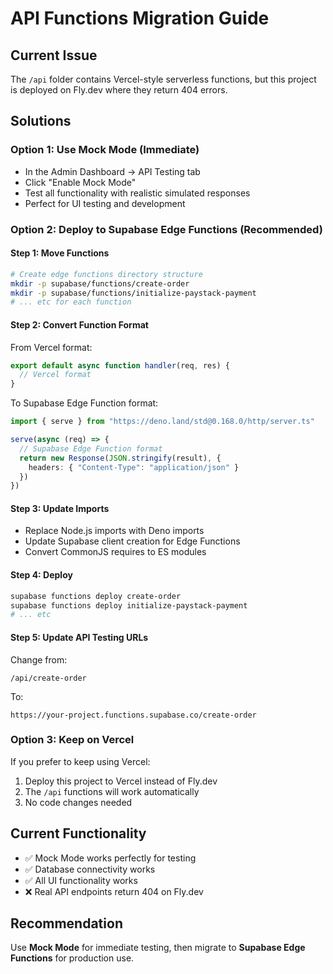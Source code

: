 # API Functions Migration Guide

## Current Issue
The `/api` folder contains Vercel-style serverless functions, but this project is deployed on Fly.dev where they return 404 errors.

## Solutions

### Option 1: Use Mock Mode (Immediate)
- In the Admin Dashboard → API Testing tab
- Click "Enable Mock Mode"
- Test all functionality with realistic simulated responses
- Perfect for UI testing and development

### Option 2: Deploy to Supabase Edge Functions (Recommended)

#### Step 1: Move Functions
```bash
# Create edge functions directory structure
mkdir -p supabase/functions/create-order
mkdir -p supabase/functions/initialize-paystack-payment
# ... etc for each function
```

#### Step 2: Convert Function Format
From Vercel format:
```javascript
export default async function handler(req, res) {
  // Vercel format
}
```

To Supabase Edge Function format:
```typescript
import { serve } from "https://deno.land/std@0.168.0/http/server.ts"

serve(async (req) => {
  // Supabase Edge Function format
  return new Response(JSON.stringify(result), {
    headers: { "Content-Type": "application/json" }
  })
})
```

#### Step 3: Update Imports
- Replace Node.js imports with Deno imports
- Update Supabase client creation for Edge Functions
- Convert CommonJS requires to ES modules

#### Step 4: Deploy
```bash
supabase functions deploy create-order
supabase functions deploy initialize-paystack-payment
# ... etc
```

#### Step 5: Update API Testing URLs
Change from:
```
/api/create-order
```

To:
```
https://your-project.functions.supabase.co/create-order
```

### Option 3: Keep on Vercel
If you prefer to keep using Vercel:
1. Deploy this project to Vercel instead of Fly.dev
2. The `/api` functions will work automatically
3. No code changes needed

## Current Functionality
- ✅ Mock Mode works perfectly for testing
- ✅ Database connectivity works
- ✅ All UI functionality works
- ❌ Real API endpoints return 404 on Fly.dev

## Recommendation
Use **Mock Mode** for immediate testing, then migrate to **Supabase Edge Functions** for production use.
